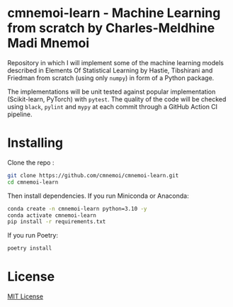 # cmnemoi-learn - Machine Learning from scratch by Charles-Meldhine Madi Mnemoi

Repository in which I will implement some of the machine learning models described in Elements Of Statistical Learning by Hastie, Tibshirani and Friedman from scratch (using only `numpy`) in form of a Python package.

The implementations will be unit tested against popular implementation (Scikit-learn, PyTorch) with `pytest`.
The quality of the code will be checked using `black`, `pylint` and `mypy` at each commit through a GitHub Action CI pipeline.

# Installing

Clone the repo :
```bash
git clone https://github.com/cmnemoi/cmnemoi-learn.git
cd cmnemoi-learn
```

Then install dependencies. If you run Miniconda or Anaconda: 
```bash
conda create -n cmnemoi-learn python=3.10 -y
conda activate cmnemoi-learn
pip install -r requirements.txt
```

If you run Poetry:
```bash
poetry install
```

# License

[MIT License](LICENSE.md)